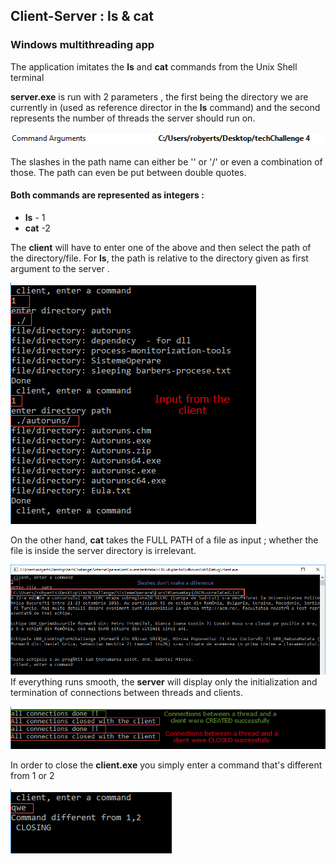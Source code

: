 ## Client-Server : ls & cat
### Windows multithreading app

The application imitates the **ls** and **cat** commands from the Unix Shell terminal 

**server.exe** is run with 2 parameters , the first being the directory we are currently in (used as reference director in the **ls** command) and the second represents the number of threads the server should run on.

![server parameters](https://github.com/robyerts/Client-Server-ls-cat/blob/master/serverParameters.png)

The slashes in the path name can either be '\' or '/' or even a combination of those. The path can even be put between double quotes.

#### Both commands are represented as integers :

- **ls** - 1
- **cat** -2

The **client** will have to enter one of the above and then select the path of the directory/file.
For **ls**, the path is relative to the directory given as first argument to the server .

![ls sample](https://github.com/robyerts/Client-Server-ls-cat/blob/master/ls-run-sample.png)

On the other hand, **cat** takes the FULL PATH of a file as input ; whether the file is inside the server directory is irrelevant.


![cat sample](https://github.com/robyerts/Client-Server-ls-cat/blob/master/slashes.png)
If everything runs smooth, the **server** will display only the initialization and termination of connections between threads and clients.


![client closing](https://github.com/robyerts/Client-Server-ls-cat/blob/master/connections-closed.png)

In order to close the **client.exe** you simply enter a command that's different from 1 or 2


![client closing](https://github.com/robyerts/Client-Server-ls-cat/blob/master/client-closing.png)



